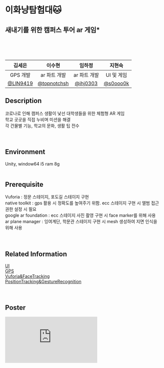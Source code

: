 # **이화냥탐험대🐱**
<h2>새내기를 위한 캠퍼스 투어 ar 게임*</h2><br><br><br>


|김세은|이수현|임하정|지현숙|
|:---:|:---:|:---:|:---:|
|GPS 개발|ar 파트 개발|ar 파트 개발|UI 및 게임|
|[@LIN9419](http://github.com/LIN9419)|[@topnotchsh](http://github.com/topnotchsh)|[@ihj0303](http://github.com/ihj0303)|[@s0ooo0k](http://github.com/s0ooo0k)|



## Description
코로나로 인해 캠퍼스 생활이 낯선 대학생들을 위한 체험형 AR 게임  
학교 곳곳을 직접 누비며 미션을 해결  
각 건물별 기능, 학교의 문화, 생활 팁 전수<br><br><br>

## Environment
Unity, window64 i5 ram 8g<br><br>

## Prerequisite
Vuforia : 정문 스테이지, 포도길 스테이지 구현  
native toolkit : gps 활용 시 정확도를 높여주기 위함. ecc 스테이지 구현 시 앨범 접근 권한 설정 시 필요  
google ar foundation : ecc 스테이지 사진 촬영 구현 시 face marker를 위해 사용  
ar plane manager : 잉여계단, 학문관 스테이지 구현 시 mesh 생성하여 지면 인식을 위해 사용<br><br><br>

## Related Information
[UI](https://blog.naver.com/diveintheblue/222736311664)  
[GPS](https://velog.io/@lyn9419/AR게임-이화냥-탐험대개요)  
[Vuforia&FaceTracking](https://ihj0303.tistory.com/5)  
[PositionTracking&GestureRecognition](https://velog.io/@topnotchsh/유니티로-AR-게임-만들기)<br><br><br>

## Poster
![24_이화냥탐험대.pdf](https://github.com/ihj0303/Test/files/8781243/24_.pdf)
